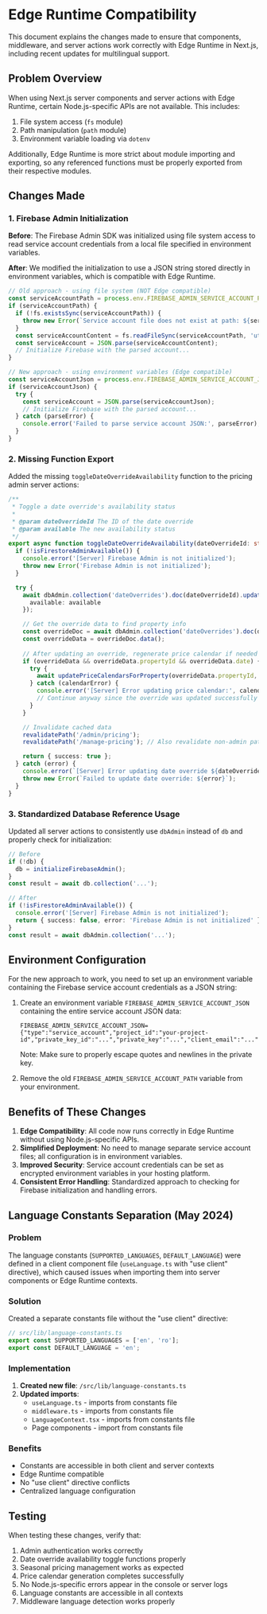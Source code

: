 # Edge Runtime Compatibility

This document explains the changes made to ensure that components, middleware, and server actions work correctly with Edge Runtime in Next.js, including recent updates for multilingual support.

## Problem Overview

When using Next.js server components and server actions with Edge Runtime, certain Node.js-specific APIs are not available. This includes:

1. File system access (`fs` module)
2. Path manipulation (`path` module)
3. Environment variable loading via `dotenv`

Additionally, Edge Runtime is more strict about module importing and exporting, so any referenced functions must be properly exported from their respective modules.

## Changes Made

### 1. Firebase Admin Initialization

**Before**: The Firebase Admin SDK was initialized using file system access to read service account credentials from a local file specified in environment variables.

**After**: We modified the initialization to use a JSON string stored directly in environment variables, which is compatible with Edge Runtime.

```typescript
// Old approach - using file system (NOT Edge compatible)
const serviceAccountPath = process.env.FIREBASE_ADMIN_SERVICE_ACCOUNT_PATH;
if (serviceAccountPath) {
  if (!fs.existsSync(serviceAccountPath)) {
    throw new Error(`Service account file does not exist at path: ${serviceAccountPath}`);
  }
  const serviceAccountContent = fs.readFileSync(serviceAccountPath, 'utf8');
  const serviceAccount = JSON.parse(serviceAccountContent);
  // Initialize Firebase with the parsed account...
}

// New approach - using environment variables (Edge compatible)
const serviceAccountJson = process.env.FIREBASE_ADMIN_SERVICE_ACCOUNT_JSON;
if (serviceAccountJson) {
  try {
    const serviceAccount = JSON.parse(serviceAccountJson);
    // Initialize Firebase with the parsed account...
  } catch (parseError) {
    console.error('Failed to parse service account JSON:', parseError);
  }
}
```

### 2. Missing Function Export

Added the missing `toggleDateOverrideAvailability` function to the pricing admin server actions:

```typescript
/**
 * Toggle a date override's availability status
 *
 * @param dateOverrideId The ID of the date override
 * @param available The new availability status
 */
export async function toggleDateOverrideAvailability(dateOverrideId: string, available: boolean) {
  if (!isFirestoreAdminAvailable()) {
    console.error('[Server] Firebase Admin is not initialized');
    throw new Error('Firebase Admin is not initialized');
  }

  try {
    await dbAdmin.collection('dateOverrides').doc(dateOverrideId).update({
      available: available
    });

    // Get the override data to find property info
    const overrideDoc = await dbAdmin.collection('dateOverrides').doc(dateOverrideId).get();
    const overrideData = overrideDoc.data();
    
    // After updating an override, regenerate price calendar if needed
    if (overrideData && overrideData.propertyId && overrideData.date) {
      try {
        await updatePriceCalendarsForProperty(overrideData.propertyId, 1);
      } catch (calendarError) {
        console.error('[Server] Error updating price calendar:', calendarError);
        // Continue anyway since the override was updated successfully
      }
    }

    // Invalidate cached data
    revalidatePath('/admin/pricing');
    revalidatePath('/manage-pricing'); // Also revalidate non-admin path

    return { success: true };
  } catch (error) {
    console.error(`[Server] Error updating date override ${dateOverrideId}:`, error);
    throw new Error(`Failed to update date override: ${error}`);
  }
}
```

### 3. Standardized Database Reference Usage

Updated all server actions to consistently use `dbAdmin` instead of `db` and properly check for initialization:

```typescript
// Before
if (!db) {
  db = initializeFirebaseAdmin();
}
const result = await db.collection('...');

// After
if (!isFirestoreAdminAvailable()) {
  console.error('[Server] Firebase Admin is not initialized');
  return { success: false, error: 'Firebase Admin is not initialized' };
}
const result = await dbAdmin.collection('...');
```

## Environment Configuration

For the new approach to work, you need to set up an environment variable containing the Firebase service account credentials as a JSON string:

1. Create an environment variable `FIREBASE_ADMIN_SERVICE_ACCOUNT_JSON` containing the entire service account JSON data:

   ```env
   FIREBASE_ADMIN_SERVICE_ACCOUNT_JSON={"type":"service_account","project_id":"your-project-id","private_key_id":"...","private_key":"...","client_email":"...","client_id":"...","auth_uri":"...","token_uri":"...","auth_provider_x509_cert_url":"...","client_x509_cert_url":"..."}
   ```

   Note: Make sure to properly escape quotes and newlines in the private key.

2. Remove the old `FIREBASE_ADMIN_SERVICE_ACCOUNT_PATH` variable from your environment.

## Benefits of These Changes

1. **Edge Compatibility**: All code now runs correctly in Edge Runtime without using Node.js-specific APIs.
2. **Simplified Deployment**: No need to manage separate service account files; all configuration is in environment variables.
3. **Improved Security**: Service account credentials can be set as encrypted environment variables in your hosting platform.
4. **Consistent Error Handling**: Standardized approach to checking for Firebase initialization and handling errors.

## Language Constants Separation (May 2024)

### Problem
The language constants (`SUPPORTED_LANGUAGES`, `DEFAULT_LANGUAGE`) were defined in a client component file (`useLanguage.ts` with "use client" directive), which caused issues when importing them into server components or Edge Runtime contexts.

### Solution
Created a separate constants file without the "use client" directive:

```typescript
// src/lib/language-constants.ts
export const SUPPORTED_LANGUAGES = ['en', 'ro'];
export const DEFAULT_LANGUAGE = 'en';
```

### Implementation
1. **Created new file**: `/src/lib/language-constants.ts`
2. **Updated imports**:
   - `useLanguage.ts` - imports from constants file
   - `middleware.ts` - imports from constants file
   - `LanguageContext.tsx` - imports from constants file
   - Page components - import from constants file

### Benefits
- Constants are accessible in both client and server contexts
- Edge Runtime compatible
- No "use client" directive conflicts
- Centralized language configuration

## Testing

When testing these changes, verify that:

1. Admin authentication works correctly
2. Date override availability toggle functions properly
3. Seasonal pricing management works as expected
4. Price calendar generation completes successfully
5. No Node.js-specific errors appear in the console or server logs
6. Language constants are accessible in all contexts
7. Middleware language detection works properly
